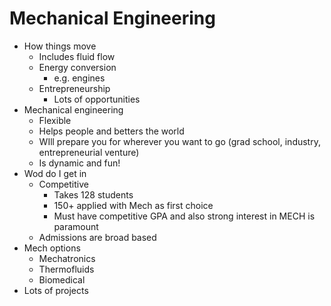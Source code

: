 # Mechanical Engineering
* How things move
  * Includes fluid flow
  * Energy conversion
    * e.g. engines
  * Entrepreneurship
    * Lots of opportunities
* Mechanical engineering
  * Flexible
  * Helps people and betters the world
  * WIll prepare you for wherever you want to go (grad school, industry, entrepreneurial venture)
  * Is dynamic and fun!
* Wod do I get in
  * Competitive
    * Takes 128 students
    * 150+ applied with Mech as first choice
    * Must have competitive GPA and also strong interest in MECH is paramount
  * Admissions are broad based
* Mech options
  * Mechatronics
  * Thermofluids
  * Biomedical
* Lots of projects